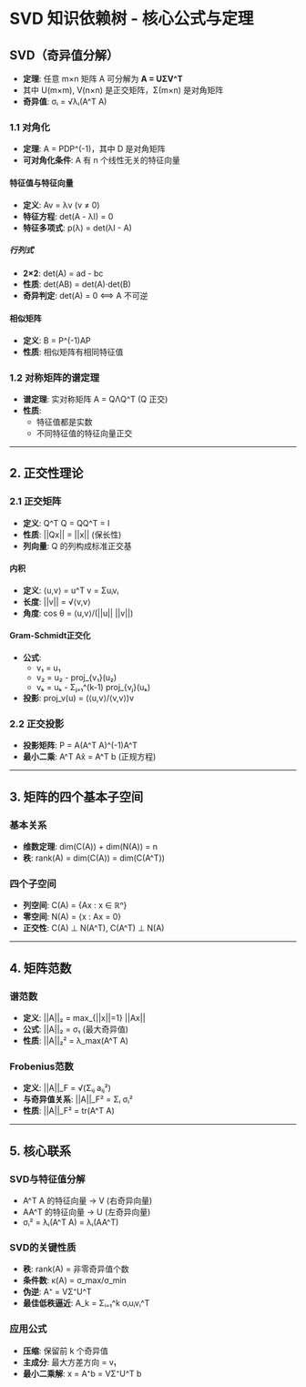
# SVD 知识依赖树 - 核心公式与定理

## **SVD（奇异值分解）**

- **定理**: 任意 m×n 矩阵 A 可分解为 **A = UΣV^T**
- 其中 U(m×m), V(n×n) 是正交矩阵，Σ(m×n) 是对角矩阵
- **奇异值**: σᵢ = √λᵢ(A^T A)
 

### 1.1 对角化

- **定理**: A = PDP^(-1)，其中 D 是对角矩阵
- **可对角化条件**: A 有 n 个线性无关的特征向量

#### 特征值与特征向量

- **定义**: Av = λv (v ≠ 0)
- **特征方程**: det(A - λI) = 0
- **特征多项式**: p(λ) = det(λI - A)

##### 行列式

- **2×2**: det(A) = ad - bc
- **性质**: det(AB) = det(A)·det(B)
- **奇异判定**: det(A) = 0 ⟺ A 不可逆

#### 相似矩阵

- **定义**: B = P^(-1)AP
- **性质**: 相似矩阵有相同特征值

### 1.2 对称矩阵的谱定理

- **谱定理**: 实对称矩阵 A = QΛQ^T (Q 正交)
- **性质**:
    - 特征值都是实数
    - 不同特征值的特征向量正交

---

## **2. 正交性理论**

### 2.1 正交矩阵

- **定义**: Q^T Q = QQ^T = I
- **性质**: ||Qx|| = ||x|| (保长性)
- **列向量**: Q 的列构成标准正交基

#### 内积

- **定义**: ⟨u,v⟩ = u^T v = Σuᵢvᵢ
- **长度**: ||v|| = √⟨v,v⟩
- **角度**: cos θ = ⟨u,v⟩/(||u|| ||v||)

#### Gram-Schmidt正交化

- **公式**:
    - v₁ = u₁
    - v₂ = u₂ - proj_{v₁}(u₂)
    - vₖ = uₖ - Σⱼ₌₁^(k-1) proj_{vⱼ}(uₖ)
- **投影**: proj_v(u) = (⟨u,v⟩/⟨v,v⟩)v

### 2.2 正交投影

- **投影矩阵**: P = A(A^T A)^(-1)A^T
- **最小二乘**: A^T Ax̂ = A^T b (正规方程)

---

## **3. 矩阵的四个基本子空间**

### 基本关系

- **维数定理**: dim(C(A)) + dim(N(A)) = n
- **秩**: rank(A) = dim(C(A)) = dim(C(A^T))

### 四个子空间

- **列空间**: C(A) = {Ax : x ∈ ℝⁿ}
- **零空间**: N(A) = {x : Ax = 0}
- **正交性**: C(A) ⊥ N(A^T), C(A^T) ⊥ N(A)

---

## **4. 矩阵范数**

### 谱范数

- **定义**: ||A||₂ = max_{||x||=1} ||Ax||
- **公式**: ||A||₂ = σ₁ (最大奇异值)
- **性质**: ||A||₂² = λ_max(A^T A)

### Frobenius范数

- **定义**: ||A||_F = √(Σᵢⱼ aᵢⱼ²)
- **与奇异值关系**: ||A||_F² = Σᵢ σᵢ²
- **性质**: ||A||_F² = tr(A^T A)

---

## **5. 核心联系**

### SVD与特征值分解

- A^T A 的特征向量 → V (右奇异向量)
- AA^T 的特征向量 → U (左奇异向量)
- σᵢ² = λᵢ(A^T A) = λᵢ(AA^T)

### SVD的关键性质

- **秩**: rank(A) = 非零奇异值个数
- **条件数**: κ(A) = σ_max/σ_min
- **伪逆**: A⁺ = VΣ⁺U^T
- **最佳低秩逼近**: A_k = Σᵢ₌₁^k σᵢuᵢvᵢ^T

### 应用公式

- **压缩**: 保留前 k 个奇异值
- **主成分**: 最大方差方向 = v₁
- **最小二乘解**: x = A⁺b = VΣ⁺U^T b
